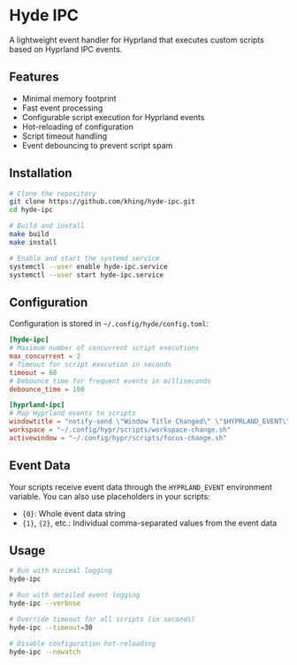 # Hyde IPC

A lightweight event handler for Hyprland that executes custom scripts based on Hyprland IPC events.

## Features

- Minimal memory footprint
- Fast event processing
- Configurable script execution for Hyprland events
- Hot-reloading of configuration
- Script timeout handling
- Event debouncing to prevent script spam

## Installation

```bash
# Clone the repository
git clone https://github.com/khing/hyde-ipc.git
cd hyde-ipc

# Build and install
make build
make install

# Enable and start the systemd service
systemctl --user enable hyde-ipc.service
systemctl --user start hyde-ipc.service
```

## Configuration

Configuration is stored in `~/.config/hyde/config.toml`:

```toml
[hyde-ipc]
# Maximum number of concurrent script executions
max_concurrent = 2
# Timeout for script execution in seconds
timeout = 60
# Debounce time for frequent events in milliseconds
debounce_time = 100

[hyprland-ipc]
# Map Hyprland events to scripts
windowtitle = "notify-send \"Window Title Changed\" \"$HYPRLAND_EVENT\""
workspace = "~/.config/hypr/scripts/workspace-change.sh"
activewindow = "~/.config/hypr/scripts/focus-change.sh"
```

## Event Data

Your scripts receive event data through the `HYPRLAND_EVENT` environment variable. You can also use placeholders in your scripts:

- `{0}`: Whole event data string
- `{1}`, `{2}`, etc.: Individual comma-separated values from the event data


## Usage

```bash
# Run with minimal logging
hyde-ipc

# Run with detailed event logging
hyde-ipc --verbose

# Override timeout for all scripts (in seconds)
hyde-ipc --timeout=30

# Disable configuration hot-reloading
hyde-ipc --nowatch
```
